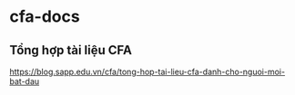 # cfa-docs

## Tổng hợp tài liệu CFA

https://blog.sapp.edu.vn/cfa/tong-hop-tai-lieu-cfa-danh-cho-nguoi-moi-bat-dau
